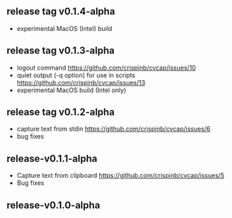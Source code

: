 ## release tag v0.1.4-alpha
* experimental MacOS (Intel) build

## release tag v0.1.3-alpha
* logout command
  https://github.com/crispinb/cvcap/issues/10
* quiet output (-q option) for use in scripts
  https://github.com/crispinb/cvcap/issues/13
* experimental MacOS build (Intel only)

## release tag v0.1.2-alpha
* capture text from stdin
  https://github.com/crispinb/cvcap/issues/6
* bug fixes

## release-v0.1.1-alpha

* Capture text from clipboard
  https://github.com/crispinb/cvcap/issues/5
* Bug fixes

## release-v0.1.0-alpha